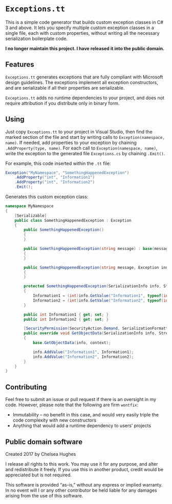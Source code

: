 # `Exceptions.tt`

This is a simple code generator that builds custom exception classes
in C# 3 and above. It lets you specify multiple custom exception
classes in a single file, each with custom properties, without
writing all the necessary serialization boilerplate code.

**I no longer maintain this project. I have released it into the public domain.**

## Features

`Exceptions.tt` generates exceptions that are fully compliant with
Microsoft design guidelines. The exceptions implement all exception
constructors, and are serializable if all their properties are
serializable.

`Exceptions.tt` adds no runtime dependencies to your project, and
does not require attribution if you distribute only in binary form.

## Using

Just copy `Exceptions.tt` to your project in Visual Studio, then
find the marked section of the file and start by writing calls to
`Exception(namespace, name)`. If needed, add properties to your
exception by chaining `.AddProperty(type, name)`. For each call to
`Exception(namespace, name)`, write the exception to the generated
file `Exceptions.cs` by chaining `.Emit()`.

For example, this code inserted within the `.tt` file:

```C#
Exception("MyNamespace", "SomethingHappenedException")
    .AddProperty("int", "Information1")
    .AddProperty("int", "Information2")
    .Emit();
```

Generates this custom exception class:

```C#
namespace MyNamespace
{
    [Serializable]
    public class SomethingHappenedException : Exception
    {
        public SomethingHappenedException()
        {
        }

        public SomethingHappenedException(string message) : base(message)
        {
        }

        public SomethingHappenedException(string message, Exception innerException) : base(message, innerException)
        {
        }

        protected SomethingHappenedException(SerializationInfo info, StreamingContext context) : base(info, context)
        {
            Information1 = (int)info.GetValue("Information1", typeof(int));
            Information2 = (int)info.GetValue("Information2", typeof(int));
        }

        public int Information1 { get; set; }
        public int Information2 { get; set; }

        [SecurityPermission(SecurityAction.Demand, SerializationFormatter = true)]
        public override void GetObjectData(SerializationInfo info, StreamingContext context)
        {
            base.GetObjectData(info, context);

            info.AddValue("Information1", Information1);
            info.AddValue("Information2", Information2);
        }
    }
}
```

## Contributing

Feel free to submit an issue or pull request if there is an oversight
in my code. However, please note that the following are firm `wontfix`:

  * Immutability – no benefit in this case, and would very easily triple
    the code complexity with new constructors
  * Anything that would add a runtime dependency to users’ projects

## Public domain software

Created 2017 by Chelsea Hughes

I release all rights to this work. You may use it for any purpose, and alter
and redistribute it freely. If you use this in another product, credit would
be appreciated but is not required.

This software is provided “as-is,” without any express or implied warranty.
In no event will I or any other contributor be held liable for any damages
arising from the use of this software.
